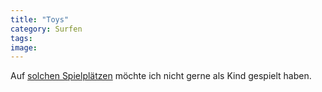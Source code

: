 ```yaml
---
title: "Toys"
category: Surfen
tags: 
image: 
---
```


Auf [solchen Spielplätzen](http://www.darkroastedblend.com/2008/02/nightmare-playgrounds.html) möchte ich nicht gerne als Kind gespielt haben.